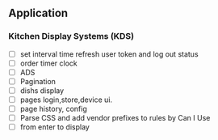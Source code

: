 ## Application

### Kitchen Display Systems (KDS)

- [ ] set interval time refresh user token and log out status
- [ ] order timer clock
- [ ] ADS
- [ ] Pagination
- [ ] dishs display
- [ ] pages login,store,device ui.
- [ ] page history, config
- [ ] Parse CSS and add vendor prefixes to rules by Can I Use 
- [ ] from enter to display